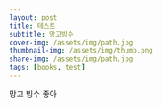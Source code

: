 ```yaml
---
layout: post
title: 테스트
subtitle: 망고빙수
cover-img: /assets/img/path.jpg
thumbnail-img: /assets/img/thumb.png
share-img: /assets/img/path.jpg
tags: [books, test]
---
```


망고 빙수 좋아
